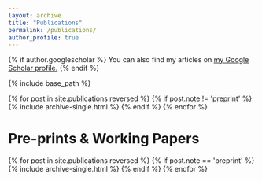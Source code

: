 ```yaml
---
layout: archive
title: "Publications"
permalink: /publications/
author_profile: true
---
```


{% if author.googlescholar %}
  You can also find my articles on <u><a href="{{author.googlescholar}}">my Google Scholar profile</a>.</u>
{% endif %}

{% include base_path %}

{% for post in site.publications reversed %}
  {% if post.note != 'preprint' %}
    {% include archive-single.html %}
  {% endif %}
{% endfor %}

Pre-prints & Working Papers
======
{% for post in site.publications reversed %}
  {% if post.note == 'preprint' %}
    {% include archive-single.html %}
  {% endif %}
{% endfor %}

